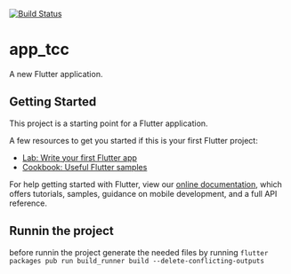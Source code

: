 [![Build Status](https://app.bitrise.io/app/af055480b1772c61/status.svg?token=0lViALISROA6JsYT_Wa57g&branch=master)](https://app.bitrise.io/app/af055480b1772c61)

# app_tcc

A new Flutter application.

## Getting Started

This project is a starting point for a Flutter application.

A few resources to get you started if this is your first Flutter project:

- [Lab: Write your first Flutter app](https://flutter.io/docs/get-started/codelab)
- [Cookbook: Useful Flutter samples](https://flutter.io/docs/cookbook)

For help getting started with Flutter, view our 
[online documentation](https://flutter.io/docs), which offers tutorials, 
samples, guidance on mobile development, and a full API reference.


## Runnin the project

before runnin the project generate the needed files by running
`flutter packages pub run build_runner build --delete-conflicting-outputs`